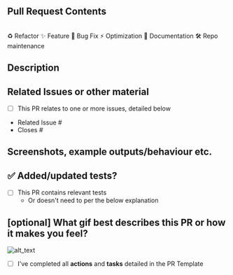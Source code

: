 <!--
INSTRUCTIONS:

1. Please complete all comments detailing an ACTION
2. All tasks must be checked off before merging
-->

<!--
  PR Guidance:
  - 👷‍♀️ Create small PRs. In most cases this will be possible.
  - ✅ Provide tests for your changes.
  - 📝 Use descriptive commit messages.
  - 📗 Update any related documentation and include any relevant screenshots.
-->

<!-- 
  For Work In Progress Pull Requests, please use the Draft PR feature,
  see https://github.blog/2019-02-14-introducing-draft-pull-requests/ for further details.
-->


## Pull Request Contents

<!--
ACTION: Delete any content types that don't apply to your pull request
-->

| |
|-|
♻️ Refactor
✨ Feature
🦋 Bug Fix
⚡️ Optimization
📝 Documentation
🛠️ Repo maintenance

## Description

<!--
ACTION: Summarise your Pull Request
-->

## Related Issues or other material

- [ ] This PR relates to one or more issues, detailed below

<!--
We like to follow [Github's guidance on linking issues to pull requests](https://docs.github.com/en/issues/tracking-your-work-with-issues/linking-a-pull-request-to-an-issue).

For example having the text: "closes #1234" would connect the current pull
request to issue 1234.  And when we merge the pull request, Github will
automatically close the issue.

Be careful not to close parent tracking issues that this PR only completes PART of.
-->

- Related Issue #
- Closes #

## Screenshots, example outputs/behaviour etc.

<!-- ACTION: Add material or delete this section if it's not applicable -->

## ✅ Added/updated tests?

- [ ] This PR contains relevant tests
  - Or doesn't need to per the below explanation

<!--
ACTION: If tests have not been added or updated, explain why here -->

## [optional] What gif best describes this PR or how it makes you feel?

![alt_text](gif_link)

- [ ] I've completed all **actions** and **tasks** detailed in the PR Template
